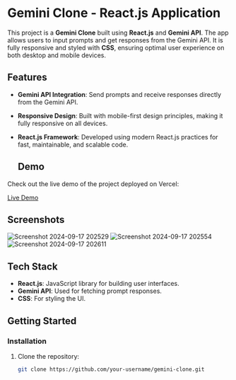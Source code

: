 # Gemini Clone - React.js Application

This project is a **Gemini Clone** built using **React.js** and **Gemini API**. The app allows users to input prompts and get responses from the Gemini API. It is fully responsive and styled with **CSS**, ensuring optimal user experience on both desktop and mobile devices.

## Features

- **Gemini API Integration**: Send prompts and receive responses directly from the Gemini API.
- **Responsive Design**: Built with mobile-first design principles, making it fully responsive on all devices.
- **React.js Framework**: Developed using modern React.js practices for fast, maintainable, and scalable code.


  ## Demo

Check out the live demo of the project deployed on Vercel:

[Live Demo](https://your-vercel-app-url)

## Screenshots

![Screenshot 2024-09-17 202529](https://github.com/user-attachments/assets/68fb3946-0c43-43a5-b917-323d0eabc8e7)
![Screenshot 2024-09-17 202554](https://github.com/user-attachments/assets/b0c1788c-cb9c-4d16-b689-828359a6e588)
![Screenshot 2024-09-17 202611](https://github.com/user-attachments/assets/266500aa-144a-4f58-944d-6c7e25737ffb)



## Tech Stack

- **React.js**: JavaScript library for building user interfaces.
- **Gemini API**: Used for fetching prompt responses.
- **CSS**: For styling the UI.

## Getting Started

### Installation

1. Clone the repository:

   ```bash
   git clone https://github.com/your-username/gemini-clone.git
